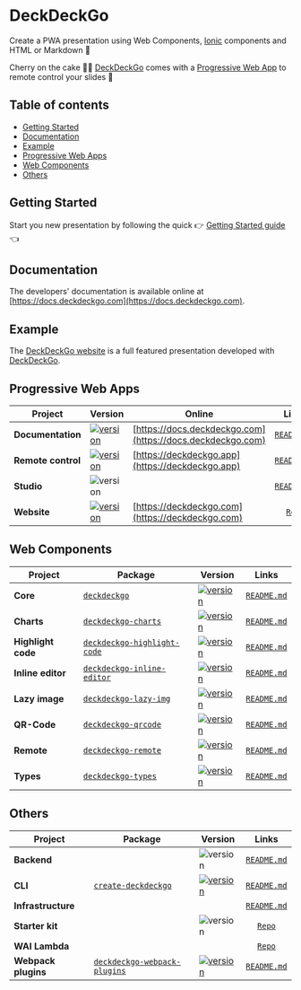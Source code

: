 # DeckDeckGo

Create a PWA presentation using Web Components, [Ionic](http://ionicframework.com) components and HTML or Markdown 🚀

Cherry on the cake 🍒🎂 [DeckDeckGo] comes with a [Progressive Web App](https://deckdeckgo.app) to remote control your slides 📱

## Table of contents

- [Getting Started](#getting-started)
- [Documentation](#documentation)
- [Example](#example)
- [Progressive Web Apps](#progressive-web-apps)
- [Web Components](#web-components)
- [Others](#others)
 
## Getting Started

Start you new presentation by following the quick  👉 [Getting Started guide](https://docs.deckdeckgo.com/docs) 👈

## Documentation

The developers' documentation is available online at [https://docs.deckdeckgo.com](https://docs.deckdeckgo.com).

## Example
   
The [DeckDeckGo website](https://github.com/deckgo/deckdeckgo-website) is a full featured presentation developed with [DeckDeckGo].

## Progressive Web Apps

| Project | Version | Online | Links |
| ------- | ------- | ------- |:-----:|
| **Documentation** | [![version](https://img.shields.io/static/v1.svg?label=production&message=v1.0.0-alpha.7&color=success)](https://docs.deckdeckgo.com) | [https://docs.deckdeckgo.com](https://docs.deckdeckgo.com) | [`README.md`](docs/README.md)
| **Remote control** | [![version](https://img.shields.io/static/v1.svg?label=production&message=v1.0.0-alpha.8&color=success)](https://deckdeckgo.app) | [https://deckdeckgo.app](https://deckdeckgo.app) | [`README.md`](remote/README.md)
| **Studio** | ![version](https://img.shields.io/static/v1.svg?label=in%20development&message=v1.0.0-alpha.1&color=orange) | | [`README.md`](studio/README.md)
| **Website** | [![version](https://img.shields.io/static/v1.svg?label=production&message=v1.0.0-beta.13&color=success)](https://deckdeckgo.com) | [https://deckdeckgo.com](https://deckdeckgo.com) | [`Repo`](http://github.com/deckgo/deckdeckgo-website/README.md)

## Web Components

| Project | Package | Version | Links |
| ------- | ------- | ------- |:-----:|
| **Core** | [`deckdeckgo`](https://www.npmjs.com/package/deckdeckgo) | [![version](https://img.shields.io/npm/v/deckdeckgo/latest.svg?color=success)](https://www.npmjs.com/package/deckdeckgo) | [`README.md`](webcomponents/core/README.md)
| **Charts** | [`deckdeckgo-charts`](https://www.npmjs.com/package/deckdeckgo-charts) | [![version](https://img.shields.io/npm/v/deckdeckgo-charts/latest.svg?color=success)](https://www.npmjs.com/package/deckdeckgo-charts) | [`README.md`](webcomponents/charts/README.md)
| **Highlight code** | [`deckdeckgo-highlight-code`](https://www.npmjs.com/package/deckdeckgo-highlight-code) | [![version](https://img.shields.io/npm/v/deckdeckgo-highlight-code/latest.svg?color=success)](https://www.npmjs.com/package/deckdeckgo-highlight-code) | [`README.md`](webcomponents/highlight-code/README.md)
| **Inline editor** | [`deckdeckgo-inline-editor`](https://www.npmjs.com/package/deckdeckgo-inline-editor) | [![version](https://img.shields.io/npm/v/deckdeckgo-inline-editor/latest.svg?color=success)](https://www.npmjs.com/package/deckdeckgo-inline-editor) | [`README.md`](webcomponents/inline-editor/README.md)
| **Lazy image** | [`deckdeckgo-lazy-img`](https://www.npmjs.com/package/deckdeckgo-lazy-img) | [![version](https://img.shields.io/npm/v/deckdeckgo-lazy-img/latest.svg?color=success)](https://www.npmjs.com/package/deckdeckgo-lazy-img) | [`README.md`](webcomponents/lazy-img/README.md)
| **QR-Code** | [`deckdeckgo-qrcode`](https://www.npmjs.com/package/deckdeckgo-qrcode) | [![version](https://img.shields.io/npm/v/deckdeckgo-qrcode/latest.svg?color=success)](https://www.npmjs.com/package/deckdeckgo-qrcode) | [`README.md`](webcomponents/qrcode/README.md)
| **Remote** | [`deckdeckgo-remote`](https://www.npmjs.com/package/deckdeckgo-remote) | [![version](https://img.shields.io/npm/v/deckdeckgo-remote/latest.svg?color=success)](https://www.npmjs.com/package/deckdeckgo-remote) | [`README.md`](webcomponents/remote/README.md)
| **Types** | [`deckdeckgo-types`](https://www.npmjs.com/package/deckdeckgo-types) | [![version](https://img.shields.io/npm/v/deckdeckgo-types/latest.svg?color=success)](https://www.npmjs.com/package/deckdeckgo-types) | [`README.md`](webcomponents/types/README.md)

## Others
| Project | Package | Version | Links |
| ------- | ------- | ------- |:-----:|
| **Backend** | | ![version](https://img.shields.io/static/v1.svg?label=version&message=v1.0.0-alpha.2&color=success) | [`README.md`](backend/README.md)
| **CLI** | [`create-deckdeckgo`](https://www.npmjs.com/package/create-deckdeckgo) | [![version](https://img.shields.io/npm/v/create-deckdeckgo/latest.svg?color=success)](https://www.npmjs.com/package/create-deckdeckgo) | [`README.md`](cli/README.md)
| **Infrastructure** | | | [`README.md`](infra/README.md)
| **Starter kit** | | ![version](https://img.shields.io/static/v1.svg?label=version&message=v1.0.0-beta.18&color=success) | [`Repo`](http://github.com/deckgo/deckdeckgo-starter/README.md)
| **WAI Lambda** | | | [`Repo`](https://github.com/deckgo/wai-lambda)
| **Webpack plugins** | [`deckdeckgo-webpack-plugins`](https://www.npmjs.com/package/deckdeckgo-webpack-plugins) | [![version](https://img.shields.io/npm/v/deckdeckgo-webpack-plugins/latest.svg?color=success)](https://www.npmjs.com/package/deckdeckgo-webpack-plugins) | [`README.md`](webpack/README.md) 

[DeckDeckGo]: https://deckdeckgo.com
